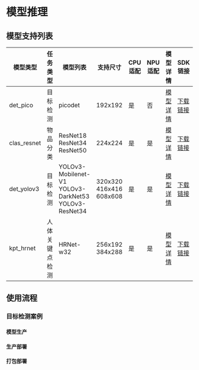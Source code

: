 # 模型推理

## 模型支持列表

|模型类型|任务类型|模型列表|支持尺寸|CPU适配|NPU适配|模型详情|SDK链接|
|-|-|-|-|-|-|-|-|
|det_pico|目标检测|picodet|192x192|是|否|[模型详情](https://github.com/PaddlePaddle/PaddleDetection/tree/release/2.4/configs/picodet)|[下载链接](https://bj.bcebos.com/ppdeploy/ppdeploy1.0/PPDeploy1.0_picodet_PaddleDetection2.4_paddle2.2.2_Ver1.0.0.zip)|
|clas_resnet|物品分类|ResNet18<br>ResNet34<br>ResNet50|224x224|是|是|[模型详情](https://github.com/PaddlePaddle/PaddleClas/blob/release/2.5/docs/zh_CN/models/ImageNet1k/model_list.md#resnet-%E7%B3%BB%E5%88%97-1)|[下载链接](https://bj.bcebos.com/ppdeploy/ppdeploy1.0/PPDeploy1.0_resnet_PaddleClas2.5_Paddle2.2.2_Ver1.0.0.zip)|
|det_yolov3|目标检测|YOLOv3-Mobilenet-V1<br>YOLOv3-DarkNet53<br>YOLOv3-ResNet34|320x320<br>416x416<br>608x608|是|是|[模型详情](https://github.com/PaddlePaddle/PaddleDetection/tree/release/2.6/configs/yolov3#yolov3)|[下载链接](https://bj.bcebos.com/ppdeploy/ppdeploy1.0/PPDeploy1.0_yolov3_PaddleDetection2.6_Paddle2.2.2_Ver1.0.0.zip)|
|kpt_hrnet|人体关键点检测|HRNet-w32|256x192<br>384x288|是|是|[模型详情](https://github.com/PaddlePaddle/PaddleDetection/tree/release/2.6/configs/keypoint#%E6%A8%A1%E5%9E%8B%E5%BA%93)|[下载链接](https://bj.bcebos.com/ppdeploy/ppdeploy1.0/PPDeploy1.0_PoseDeploy_PaddleDetection2.6_Paddle2.2.2_Ver1.0.0.zip)|

## 使用流程

### 目标检测案例

#### 模型生产

#### 生产部署

#### 打包部署
